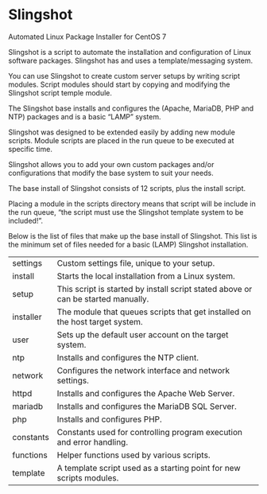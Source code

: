 # Slingshot

Automated Linux Package Installer for CentOS 7

Slingshot is a script to automate the installation and configuration of Linux software packages. Slingshot has and uses a template/messaging system.

You can use Slingshot to create custom server setups by writing script modules. Script modules should start by copying and modifying the Slingshot script temple module.

The Slingshot base installs and configures the (Apache, MariaDB, PHP and NTP) packages and is a basic “LAMP” system.

Slingshot was designed to be extended easily by adding new module scripts. Module scripts are placed in the run queue to be executed at specific time. 

Slingshot allows you to add your own custom packages and/or configurations that modify the base system to suit your needs.

The base install of Slingshot consists of 12 scripts, plus the install script. 

Placing a module in the scripts directory means that script will be include in the run queue, “the script must use the Slingshot template system to be included!”.

Below is the list of files that make up the base install of Slingshot. This list is the minimum set of files needed for a basic (LAMP) Slingshot installation.

<table>
<tr><td>settings</td><td>Custom settings file, unique to your setup.</td>
<tr><td>install</td><td>Starts the local installation from a Linux system.</td>
<tr><td>setup</td><td>This script is started by install script stated above or can be started manually.</td>
<tr><td>installer</td><td>The module that queues scripts that get installed on the host target system.</td>
<tr><td>user</td><td>Sets up the default user account on the target system.</td>
<tr><td>ntp</td><td>Installs and configures the NTP client.</td>
<tr><td>network</td><td>Configures the network interface and network settings.</td>
<tr><td>httpd</td><td>Installs and configures the Apache Web Server.</td>
<tr><td>mariadb</td><td>Installs and configures the MariaDB SQL Server.</td>
<tr><td>php</td><td>Installs and configures PHP.</td>
<tr><td>constants</td><td>Constants used for controlling program execution and error handling.</td>
<tr><td>functions</td><td>Helper functions used by various scripts.</td>
<tr><td>template	</td><td>A template script used as a starting point for new scripts modules.</td>
</table>

